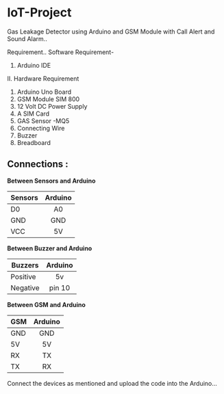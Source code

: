# IoT-Project
Gas Leakage Detector using Arduino and GSM Module with Call Alert and Sound Alarm..

Requirement..
Software Requirement-
1. Arduino IDE

II. Hardware Requirement
1. Arduino Uno Board
2. GSM Module SIM 800
5. 12 Volt DC Power Supply
6. A SIM Card
7. GAS Sensor -MQ5
8. Connecting Wire
9. Buzzer
10. Breadboard

## Connections : 
**Between Sensors and Arduino**

| Sensors        | Arduino           |
| ------------- |:-------------:|
| D0  | A0 |
| GND      | GND |
| VCC | 5V     | 

**Between Buzzer and Arduino**

| Buzzers        | Arduino           |
| ------------- |:-------------:|
| Positive  | 5v |
| Negative      | pin 10 |

**Between GSM and Arduino**

 

| GSM        | Arduino           |
| ------------- |:-------------:|
| GND      | GND |
| 5V     | 5V    |
| RX  | TX       | 
| TX  | RX       | 


Connect the devices as mentioned  and upload the code into the Arduino...
